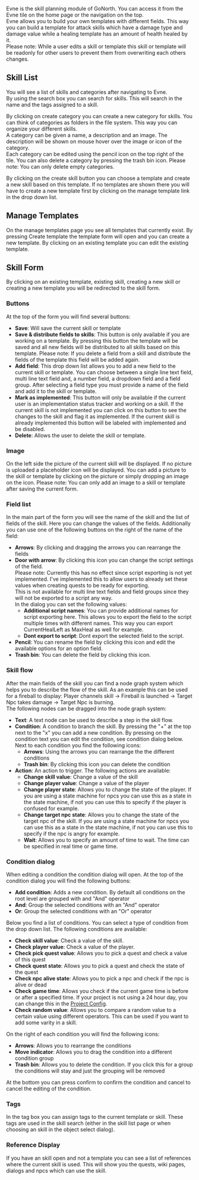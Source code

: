 Evne is the skill planning module of GoNorth. You can access it from the Evne tile on the home page or the navigation on the top.  
Evne allows you to build your own templates with different fields. This way you can build a template for attack skills which have a damage type and damage value while a healing template has an amount of health healed by it.  
Please note: While a user edits a skill or template this skill or template will be readonly for other users to prevent them from overwriting each others changes.

## Skill List
You will see a list of skills and categories after navigating to Evne.  
By using the search box you can search for skills. This will search in the name and the tags assigned to a skill.

By clicking on create category you can create a new category for skills. You can think of categories as folders in the file system. This way you can organize your different skills.  
A category can be given a name, a description and an image. The description will be shown on mouse hover over the image or icon of the category.  
Each category can be edited using the pencil icon on the top right of the tile. You can also delete a category by pressing the trash bin icon. Please note: You can only delete empty categories.

By clicking on the create skill button you can choose a template and create a new skill based on this template. If no templates are shown there you will have to create a new template first by clicking on the manage template link in the drop down list.

## Manage Templates
On the manage templates page you see all templates that currently exist. By pressing Create template the template form will open and you can create a new template. By clicking on an existing template you can edit the existing template.

## Skill Form
By clicking on an existing template, existing skill, creating a new skill or creating a new template you will be redirected to the skill form.

### Buttons
At the top of the form you will find several buttons:
 * **Save**: Will save the current skill or template
 * **Save & distribute fields to skills**: This button is only available if you are working on a template. By pressing this button the template will be saved and all new fields will be distributed to all skills based on this template. Please note: If you delete a field from a skill and distribute the fields of the template this field will be added again.
 * **Add field**: This drop down list allows you to add a new field to the current skill or template. You can choose between a single line text field, multi line text field and, a number field, a dropdown field and a field group. After selecting a field type you must provide a name of the field and add it to the skill or template.
 * **Mark as implemented**: This button will only be available if the current user is an implementation status tracker and working on a skill. If the current skill is not implemented you can click on this button to see the changes to the skill and flag it as implemented. If the current skill is already implemented this button will be labeled with implemented and be disabled.
 * **Delete**: Allows the user to delete the skill or template.

### Image
On the left side the picture of the current skill will be displayed. If no picture is uploaded a placeholder icon will be displayed. You can add a picture to the skill or template by clicking on the picture or simply dropping an image on the icon. Please note: You can only add an image to a skill or template after saving the current form.

### Field list
In the main part of the form you will see the name of the skill and the list of fields of the skill. Here you can change the values of the fields. Additionally you can use one of the following buttons on the right of the name of the field:
 * **Arrows**: By clicking and dragging the arrows you can rearrange the fields
 * **Door with arrow**: By clicking this icon you can change the script settings of the field.  
 Please note: Currently this has no effect since script exporting is not yet implemented. I've implemented this to allow users to already set these values when creating quests to be ready for exporting.  
 This is not available for multi line text fields and field groups since they will not be exported to a script any way.  
 In the dialog you can set the following values:
   * **Additional script names**: You can provide additional names for script exporting here. This allows you to export the field to the script multiple times with different names. This way you can export CurrentHealLeft as MaxHeal as well for example.
   * **Dont export to script**: Dont export the selected field to the script.
 * **Pencil**: You can rename the field by clicking this icon and edit the available options for an option field.
 * **Trash bin**: You can delete the field by clicking this icon.

### Skill flow
After the main fields of the skill you can find a node graph system which helps you to describe the flow of the skill. As an example this can be used for a fireball to display: Player channels skill -> Fireball is launched -> Target Npc takes damage -> Target Npc is burning.  
The following nodes can be dragged into the node graph system:
 * **Text**: A text node can be used to describe a step in the skill flow.
 * **Condition**: A condition to branch the skill. By pressing the "+" at the top next to the "x" you can add a new condition. By pressing on the condition text you can edit the condition, see condition dialog below. Next to each condition you find the following icons:
    * **Arrows**: Using the arrows you can rearrange the the different conditions
    * **Trash bin**: By clicking this icon you can delete the condition
* **Action**: An action to trigger. The following actions are available:
    * **Change skill value**: Change a value of the skill
    * **Change player value**: Change a value of the player
    * **Change player state**: Allows you to change the state of the player. If you are using a state machine for npcs you can use this as a state in the state machine, if not you can use this to specify if the player is confused for example.
    *  **Change target npc state**: Allows you to change the state of the target npc of the skill. If you are using a state machine for npcs you can use this as a state in the state machine, if not you can use this to specify if the npc is angry for example.
    * **Wait**: Allows you to specify an amount of time to wait. The time can be specified in real time or game time.

### Condition dialog
When editing a condition the condition dialog will open. At the top of the condition dialog you will find the following buttons:
 * **Add condition**: Adds a new condition. By default all conditions on the root level are grouped with and "And" operator
 * **And**: Group the selected conditions with an "And" operator
 * **Or**: Group the selected conditions with an "Or" operator

Below you find a list of conditions. You can select a type of condition from the drop down list. The following conditions are available:
 * **Check skill value**: Check a value of the skill.
 * **Check player value**: Check a value of the player.
 * **Check pick quest value**: Allows you to pick a quest and check a value of this quest
 * **Check quest state**: Allows you to pick a quest and check the state of the quest
 * **Check npc alive state**: Allows you to pick a npc and check if the npc is alive or dead
 * **Check game time**: Allows you check if the current game time is before or after a specified time. If your project is not using a 24 hour day, you can change this in the [Project Config](/steffendx/GoNorth/wiki/Project-Config).
 * **Check random value**: Allows you to compare a random value to a certain value using different operators. This can be used if you want to add some varity in a skill.

On the right of each condition you will find the following icons:
 * **Arrows**: Allows you to rearrange the conditions
 * **Move indicator**: Allows you to drag the condition into a different condition group
 * **Trash bin**: Allows you to delete the condition. If you click this for a group the conditions will stay and just the grouping will be removed

At the bottom you can press confirm to confirm the condition and cancel to cancel the editing of the condition.

### Tags
In the tag box you can assign tags to the current template or skill. These tags are used in the skill search (either in the skill list page or when choosing an skill in the object select dialog).

### Reference Display
If you have an skill open and not a template you can see a list of references where the current skill is used. This will show you the quests, wiki pages, dialogs and npcs which can use the skill.
